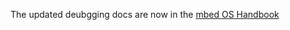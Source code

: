 The updated deubgging docs are now in the [mbed OS Handbook](https://docs.mbed.com/docs/mbed-os-handbook/en/latest/debugging/debugging/)

